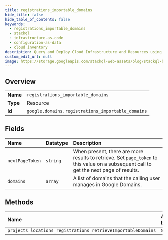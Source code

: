 ```yaml
---
title: registrations_importable_domains
hide_title: false
hide_table_of_contents: false
keywords:
  - registrations_importable_domains
  - stackql
  - infrastructure-as-code
  - configuration-as-data
  - cloud inventory
description: Query and Deploy Cloud Infrastructure and Resources using SQL
custom_edit_url: null
image: https://storage.googleapis.com/stackql-web-assets/blog/stackql-blog-post-featured-image.png
---
```

  
    

## Overview
<table><tbody>
<tr><td><b>Name</b></td><td><code>registrations_importable_domains</code></td></tr>
<tr><td><b>Type</b></td><td>Resource</td></tr>
<tr><td><b>Id</b></td><td><code>google.domains.registrations_importable_domains</code></td></tr>
</tbody></table>

## Fields
| Name | Datatype | Description |
|:-----|:---------|:------------|
| `nextPageToken` | `string` | When present, there are more results to retrieve. Set `page_token` to this value on a subsequent call to get the next page of results. |
| `domains` | `array` | A list of domains that the calling user manages in Google Domains. |
## Methods
| Name | Accessible by | Required Params |
|:-----|:--------------|:----------------|
| `projects_locations_registrations_retrieveImportableDomains` | `SELECT` | `location` |
